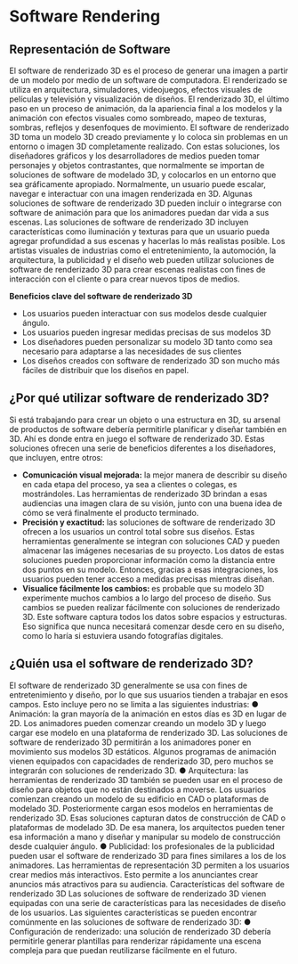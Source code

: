 # Software Rendering
## Representación de Software

El software de renderizado 3D es el proceso de generar una imagen a partir de un modelo
por medio de un software de computadora. El renderizado se utiliza en arquitectura,
simuladores, videojuegos, efectos visuales de películas y televisión y visualización de
diseños. El renderizado 3D, el último paso en un proceso de animación, da la apariencia
final a los modelos y la animación con efectos visuales como sombreado, mapeo de
texturas, sombras, reflejos y desenfoques de movimiento.
El software de renderizado 3D toma un modelo 3D creado previamente y lo coloca sin
problemas en un entorno o imagen 3D completamente realizado. Con estas soluciones, los
diseñadores gráficos y los desarrolladores de medios pueden tomar personajes y objetos
contrastantes, que normalmente se importan de soluciones de software de modelado 3D, y
colocarlos en un entorno que sea gráficamente apropiado. Normalmente, un usuario puede
escalar, navegar e interactuar con una imagen renderizada en 3D. Algunas soluciones de
software de renderizado 3D pueden incluir o integrarse con software de animación para que
los animadores puedan dar vida a sus escenas. Las soluciones de software de renderizado
3D incluyen características como iluminación y texturas para que un usuario pueda agregar
profundidad a sus escenas y hacerlas lo más realistas posible. Los artistas visuales de
industrias como el entretenimiento, la automoción, la arquitectura, la publicidad y el diseño
web pueden utilizar soluciones de software de renderizado 3D para crear escenas realistas
con fines de interacción con el cliente o para crear nuevos tipos de medios.

<b>Beneficios clave del software de renderizado 3D</b>
<ul>
<li>Los usuarios pueden interactuar con sus modelos desde cualquier ángulo.  </li>
<li>Los usuarios pueden ingresar medidas precisas de sus modelos 3D </li>
<li>Los diseñadores pueden personalizar su modelo 3D tanto como sea necesario para
adaptarse a las necesidades de sus clientes </li>
<li>Los diseños creados con software de renderizado 3D son mucho más fáciles de
distribuir que los diseños en papel.</li>
</ul>


## <b>¿Por qué utilizar software de renderizado 3D?</b>
Si está trabajando para crear un objeto o una estructura en 3D, su arsenal de productos de
software debería permitirle planificar y diseñar también en 3D. Ahí es donde entra en juego
el software de renderizado 3D. Estas soluciones ofrecen una serie de beneficios diferentes
a los diseñadores, que incluyen, entre otros:
<ul>
<li><b>Comunicación visual mejorada:</b> la mejor manera de describir su diseño en cada
etapa del proceso, ya sea a clientes o colegas, es mostrándoles. Las herramientas
de renderizado 3D brindan a esas audiencias una imagen clara de su visión, junto
con una buena idea de cómo se verá finalmente el producto terminado. </li>
<li><b>Precisión y exactitud:</b> las soluciones de software de renderizado 3D ofrecen a los
usuarios un control total sobre sus diseños. Estas herramientas generalmente se integran con soluciones CAD y pueden almacenar las imágenes necesarias de su
proyecto. Los datos de estas soluciones pueden proporcionar información como la
distancia entre dos puntos en su modelo. Entonces, gracias a esas integraciones, los
usuarios pueden tener acceso a medidas precisas mientras diseñan. </li>
<li> <b>Visualice fácilmente los cambios: </b>es probable que su modelo 3D experimente
muchos cambios a lo largo del proceso de diseño. Sus cambios se pueden realizar
fácilmente con soluciones de renderizado 3D. Este software captura todos los datos
sobre espacios y estructuras. Eso significa que nunca necesitará comenzar desde
cero en su diseño, como lo haría si estuviera usando fotografías digitales. </li>
</ul>


## ¿Quién usa el software de renderizado 3D?
El software de renderizado 3D generalmente se usa con fines de entretenimiento y diseño,
por lo que sus usuarios tienden a trabajar en esos campos. Esto incluye pero no se limita a
las siguientes industrias:
● Animación: la gran mayoría de la animación en estos días es 3D en lugar de 2D.
Los animadores pueden comenzar creando un modelo 3D y luego cargar ese
modelo en una plataforma de renderizado 3D. Las soluciones de software de
renderizado 3D permitirán a los animadores poner en movimiento sus modelos 3D
estáticos. Algunos programas de animación vienen equipados con capacidades de
renderizado 3D, pero muchos se integrarán con soluciones de renderizado 3D.
● Arquitectura: las herramientas de renderizado 3D también se pueden usar en el
proceso de diseño para objetos que no están destinados a moverse. Los usuarios
comienzan creando un modelo de su edificio en CAD o plataformas de modelado
3D. Posteriormente cargan esos modelos en herramientas de renderizado 3D. Esas
soluciones capturan datos de construcción de CAD o plataformas de modelado 3D.
De esa manera, los arquitectos pueden tener esa información a mano y diseñar y
manipular su modelo de construcción desde cualquier ángulo.
● Publicidad: los profesionales de la publicidad pueden usar el software de
renderizado 3D para fines similares a los de los animadores. Las herramientas de
representación 3D permiten a los usuarios crear medios más interactivos. Esto
permite a los anunciantes crear anuncios más atractivos para su audiencia.
Características del software de renderizado 3D
Las soluciones de software de renderizado 3D vienen equipadas con una serie de
características para las necesidades de diseño de los usuarios. Las siguientes
características se pueden encontrar comúnmente en las soluciones de software de
renderizado 3D:
● Configuración de renderizado: una solución de renderizado 3D debería permitirle
generar plantillas para renderizar rápidamente una escena compleja para que
puedan reutilizarse fácilmente en el futuro.
